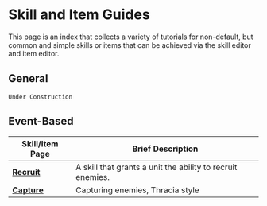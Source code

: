 # Skill and Item Guides

This page is an index that collects a variety of tutorials for non-default, but common and simple skills or items that can be achieved via the skill editor and item editor.

## General

```
Under Construction
```

## Event-Based
| Skill/Item Page | Brief Description |
|-----------------|-------------------|
| [**Recruit**](Recruit-Skill) | A skill that grants a unit the ability to recruit enemies. |
| [**Capture**](https://gitlab.com/rainlash/lt-maker/-/wikis/Creating-Capture) | Capturing enemies, Thracia style |
